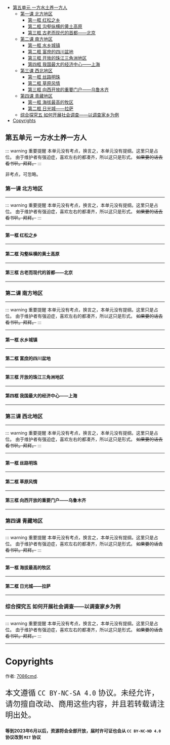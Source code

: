 
  - [第五单元 一方水土养一方人](#第五单元-一方水土养一方人)<br>
    - [第一课 北方地区](#第一课-北方地区)<br>
      - [第一框 红松之乡](#第一框-红松之乡)<br>
      - [第二框 沟壑纵横的黄土高原](#第二框-沟壑纵横的黄土高原)<br>
      - [第三框 古老而现代的首都——北京](#第三框-古老而现代的首都——北京)<br>
    - [第二课 南方地区](#第二课-南方地区)<br>
      - [第一框 水乡城镇](#第一框-水乡城镇)<br>
      - [第二框 富庶的四川盆地](#第二框-富庶的四川盆地)<br>
      - [第三框 开放的珠江三角洲地区](#第三框-开放的珠江三角洲地区)<br>
      - [第四框 我国最大的经济中心——上海](#第四框-我国最大的经济中心——上海)<br>
    - [第三课 西北地区](#第三课-西北地区)<br>
      - [第一框 丝路明珠](#第一框-丝路明珠)<br>
      - [第二框 草原风情](#第二框-草原风情)<br>
      - [第三框 向西开放的重要门户——乌鲁木齐](#第三框-向西开放的重要门户——乌鲁木齐)<br>
    - [第四课 青藏地区](#第四课-青藏地区)<br>
      - [第一框 海拔最高的牧区](#第一框-海拔最高的牧区)<br>
      - [第二框 日光城——拉萨](#第二框-日光城——拉萨)<br>
    - [综合探究五 如何开展社会调查——以调查家乡为例](#综合探究五-如何开展社会调查——以调查家乡为例)<br>
- [Copyrights](#copyrights)<br>

<div class="divider"></div>


<style>
main {
  /* font-family: "仿宋" !important */
}
</style>
## 第五单元 一方水土养一方人

::: warning 重要提醒
本单元没有考点，换言之，本单元没有提纲。这里只是占位。
由于维护者有强迫症，喜欢左右的都凑齐，所以这只是形式。
~~如果要的话去看书叭，拜拜。~~
:::

非考点，可忽略。

<div class="divider"></div>

### 第一课 北方地区

---

::: warning 重要提醒
本单元没有考点，换言之，本单元没有提纲。这里只是占位。
由于维护者有强迫症，喜欢左右的都凑齐，所以这只是形式。
~~如果要的话去看书叭，拜拜。~~
:::

---

#### 第一框 红松之乡

---

#### 第二框 沟壑纵横的黄土高原

---

#### 第三框 古老而现代的首都——北京

---

<div class="divider"></div>

### 第二课 南方地区

---

::: warning 重要提醒
本单元没有考点，换言之，本单元没有提纲。这里只是占位。
由于维护者有强迫症，喜欢左右的都凑齐，所以这只是形式。
~~如果要的话去看书叭，拜拜。~~
:::

---

#### 第一框 水乡城镇

---

#### 第二框 富庶的四川盆地

---

#### 第三框 开放的珠江三角洲地区

---

#### 第四框 我国最大的经济中心——上海

---

<div class="divider"></div>

### 第三课 西北地区

---

::: warning 重要提醒
本单元没有考点，换言之，本单元没有提纲。这里只是占位。
由于维护者有强迫症，喜欢左右的都凑齐，所以这只是形式。
~~如果要的话去看书叭，拜拜。~~
:::

---

#### 第一框 丝路明珠

---

#### 第二框 草原风情

---

#### 第三框 向西开放的重要门户——乌鲁木齐

---

<div class="divider"></div>

### 第四课 青藏地区

---

::: warning 重要提醒
本单元没有考点，换言之，本单元没有提纲。这里只是占位。
由于维护者有强迫症，喜欢左右的都凑齐，所以这只是形式。
~~如果要的话去看书叭，拜拜。~~
:::

---

#### 第一框 海拔最高的牧区

---

#### 第二框 日光城——拉萨

---

<div class="divider"></div>

### 综合探究五 如何开展社会调查——以调查家乡为例

---

::: warning 重要提醒
本单元没有考点，换言之，本单元没有提纲。这里只是占位。
由于维护者有强迫症，喜欢左右的都凑齐，所以这只是形式。
~~如果要的话去看书叭，拜拜。~~
:::

---

<div class="divider"></div>

<div class="divider"></div>

# Copyrights

作者: [7086cmd](https://github.com/7086cmd).<br>

<p style="font-size: 24px">
本文遵循 <code>CC BY-NC-SA 4.0</code> 协议。未经允许，请勿擅自改动、商用这些内容，并且若转载请注明出处。
</p>

**等到2023年6月以后，资源将会全部开放，届时许可证也会从 `CC BY-NC-ND 4.0` 协议改到 `MIT` 协议**
